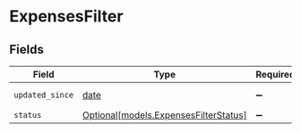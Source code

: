 # ExpensesFilter


## Fields

| Field                                                                      | Type                                                                       | Required                                                                   | Description                                                                | Example                                                                    |
| -------------------------------------------------------------------------- | -------------------------------------------------------------------------- | -------------------------------------------------------------------------- | -------------------------------------------------------------------------- | -------------------------------------------------------------------------- |
| `updated_since`                                                            | [date](https://docs.python.org/3/library/datetime.html#date-objects)       | :heavy_minus_sign:                                                         | N/A                                                                        | 2020-09-30T07:43:32.000Z                                                   |
| `status`                                                                   | [Optional[models.ExpensesFilterStatus]](../models/expensesfilterstatus.md) | :heavy_minus_sign:                                                         | N/A                                                                        |                                                                            |